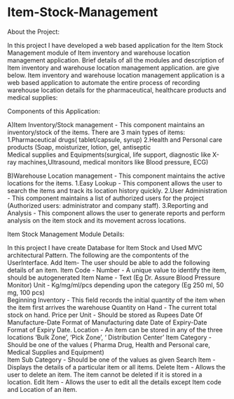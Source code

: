 # Item-Stock-Management
About the Project:

In this project I  have  developed a web based application for the Item Stock Management module of Item inventory and warehouse location management application. Brief details of all the modules and description of Item inventory and warehouse location management application. are give below.
Item inventory and warehouse location management application is a web based application to automate the entire process of recording warehouse location details for the pharmaceutical, healthcare products and medical supplies:

Components of this Application: 

A)Item Inventory/Stock management - This component maintains an inventory/stock of the items. 
There are 3 main types of items:
1.Pharmaceutical drugs( tablet/capsule, syrup)
2.Health and Personal care products (Soap, moisturizer, lotion, gel, antiseptic   
Medical supplies and Equipments(surgical, life support, diagnostic like X-ray machines,Ultrasound, medical monitors like Blood pressure, ECG)

B)Warehouse Location management - This component maintains the active locations for the items.
1.Easy Lookup - This component allows the user to search the items and track its location history quickly.
2.User Administration - This component maintains a list of authorized users for the project (Authorized users: administrator and company staff).
3.Reporting and Analysis - This component allows the user to generate reports and perform analysis on the item stock and its movement across locations.



Item Stock Management Module Details:

In this project I have create  Database for Item Stock and Used MVC architectural Pattern. 
The following are the compontents of the UserInterface.
Add Item- The user should be able to add the following details of an item. 
Item Code - Number - A unique value to identify the item, should be autogenerated
Item Name - Text (Eg Dr. Assure Blood Pressure Monitor)
Unit  - Kg/mg/ml/pcs depending upon the category (Eg 250 ml, 50 mg, 100 pcs)      
Beginning Inventory - This field records the initial quantity of the item when the item first arrives the warehouse
Quantity on Hand - The current total stock on hand. 
Price per Unit - Should be stored as Rupees
Date Of Manufacture-Date Format of Manufacturing date
Date of Expiry-Date Format of Expiry Date.
Location - An item can be stored in any of the three locations ‘Bulk Zone’, ‘Pick Zone’, ‘ Distribution Center’
Item Category - Should be one of the values ( Pharma Drug, Health and Personal care, Medical Supplies and Equipment)	
Item Sub Category - Should be one of the values as given
Search Item - Displays the details of a particular item or all items.
Delete Item - Allows the user to delete an item. The item cannot be deleted if it is stored in a location.
Edit Item - Allows the user to edit all the details except Item code and Location of an item.
